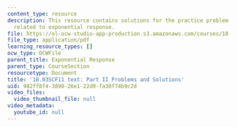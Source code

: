 ```yaml
---
content_type: resource
description: This resource contains solutions for the practice problem statements
  related to exponential response.
file: https://ol-ocw-studio-app-production.s3.amazonaws.com/courses/18-03sc-differential-equations-fall-2011/982ff8f4389826e122d9fa30f74b9c2d_MIT18_03SCF11_ps4_II_s14s.pdf
file_type: application/pdf
learning_resource_types: []
ocw_type: OCWFile
parent_title: Exponential Response
parent_type: CourseSection
resourcetype: Document
title: '18.03SCF11 text: Part II Problems and Solutions'
uid: 982ff8f4-3898-26e1-22d9-fa30f74b9c2d
video_files:
  video_thumbnail_file: null
video_metadata:
  youtube_id: null
---
```

